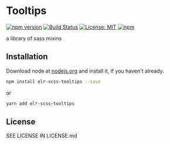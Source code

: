 # Tooltips

[![npm version](http://img.shields.io/npm/v/elr-scss-tooltips.svg)](https://www.npmjs.org/package/elr-scss-tooltips)
[![Build Status](https://github.com/elr-scss-tooltips/workflows/CI/badge.svg)](https://github.com/elr-scss-tooltips/actions?workflow=CI)
[![License: MIT](https://img.shields.io/badge/License-MIT-yellow.svg)](https://opensource.org/licenses/MIT)
[![npm](https://img.shields.io/npm/dm/elr-scss-tooltips.svg?style=flat)](https://npmjs.com/package/elr-scss-tooltips)

a library of sass mixins

## Installation

Download node at [nodejs.org](http://nodejs.org) and install it, if you haven't already.

```sh
npm install elr-scss-tooltips --save
```

or

```sh
yarn add elr-scss-tooltips
```

## License

SEE LICENSE IN LICENSE.md
